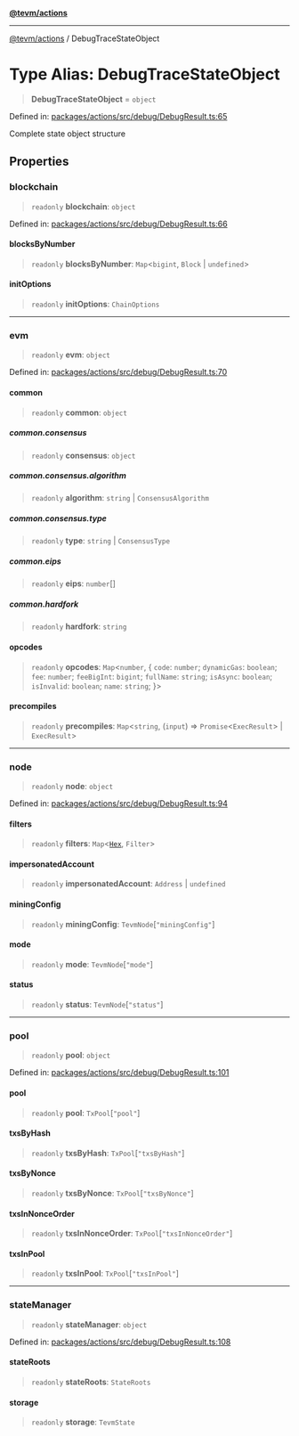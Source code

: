 [**@tevm/actions**](../README.md)

***

[@tevm/actions](../globals.md) / DebugTraceStateObject

# Type Alias: DebugTraceStateObject

> **DebugTraceStateObject** = `object`

Defined in: [packages/actions/src/debug/DebugResult.ts:65](https://github.com/evmts/tevm-monorepo/blob/main/packages/actions/src/debug/DebugResult.ts#L65)

Complete state object structure

## Properties

### blockchain

> `readonly` **blockchain**: `object`

Defined in: [packages/actions/src/debug/DebugResult.ts:66](https://github.com/evmts/tevm-monorepo/blob/main/packages/actions/src/debug/DebugResult.ts#L66)

#### blocksByNumber

> `readonly` **blocksByNumber**: `Map`\<`bigint`, `Block` \| `undefined`\>

#### initOptions

> `readonly` **initOptions**: `ChainOptions`

***

### evm

> `readonly` **evm**: `object`

Defined in: [packages/actions/src/debug/DebugResult.ts:70](https://github.com/evmts/tevm-monorepo/blob/main/packages/actions/src/debug/DebugResult.ts#L70)

#### common

> `readonly` **common**: `object`

##### common.consensus

> `readonly` **consensus**: `object`

##### common.consensus.algorithm

> `readonly` **algorithm**: `string` \| `ConsensusAlgorithm`

##### common.consensus.type

> `readonly` **type**: `string` \| `ConsensusType`

##### common.eips

> `readonly` **eips**: `number`[]

##### common.hardfork

> `readonly` **hardfork**: `string`

#### opcodes

> `readonly` **opcodes**: `Map`\<`number`, \{ `code`: `number`; `dynamicGas`: `boolean`; `fee`: `number`; `feeBigInt`: `bigint`; `fullName`: `string`; `isAsync`: `boolean`; `isInvalid`: `boolean`; `name`: `string`; \}\>

#### precompiles

> `readonly` **precompiles**: `Map`\<`string`, (`input`) => `Promise`\<`ExecResult`\> \| `ExecResult`\>

***

### node

> `readonly` **node**: `object`

Defined in: [packages/actions/src/debug/DebugResult.ts:94](https://github.com/evmts/tevm-monorepo/blob/main/packages/actions/src/debug/DebugResult.ts#L94)

#### filters

> `readonly` **filters**: `Map`\<[`Hex`](Hex.md), `Filter`\>

#### impersonatedAccount

> `readonly` **impersonatedAccount**: `Address` \| `undefined`

#### miningConfig

> `readonly` **miningConfig**: `TevmNode`\[`"miningConfig"`\]

#### mode

> `readonly` **mode**: `TevmNode`\[`"mode"`\]

#### status

> `readonly` **status**: `TevmNode`\[`"status"`\]

***

### pool

> `readonly` **pool**: `object`

Defined in: [packages/actions/src/debug/DebugResult.ts:101](https://github.com/evmts/tevm-monorepo/blob/main/packages/actions/src/debug/DebugResult.ts#L101)

#### pool

> `readonly` **pool**: `TxPool`\[`"pool"`\]

#### txsByHash

> `readonly` **txsByHash**: `TxPool`\[`"txsByHash"`\]

#### txsByNonce

> `readonly` **txsByNonce**: `TxPool`\[`"txsByNonce"`\]

#### txsInNonceOrder

> `readonly` **txsInNonceOrder**: `TxPool`\[`"txsInNonceOrder"`\]

#### txsInPool

> `readonly` **txsInPool**: `TxPool`\[`"txsInPool"`\]

***

### stateManager

> `readonly` **stateManager**: `object`

Defined in: [packages/actions/src/debug/DebugResult.ts:108](https://github.com/evmts/tevm-monorepo/blob/main/packages/actions/src/debug/DebugResult.ts#L108)

#### stateRoots

> `readonly` **stateRoots**: `StateRoots`

#### storage

> `readonly` **storage**: `TevmState`
